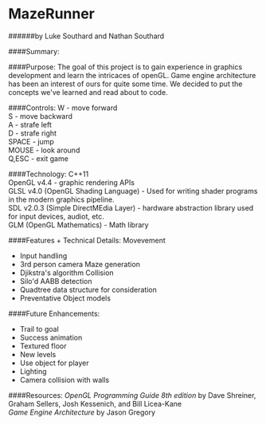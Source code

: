 # MazeRunner
######by Luke Southard and Nathan Southard


####Summary:


####Purpose: 
The goal of this project is to gain experience in graphics development and learn the intricaces of openGL.  Game engine architecture has been an interest of ours for quite some time.  We decided to put the concepts we've learned and read about to code.

####Controls:
W - move forward  
S - move backward  
A - strafe left  
D - strafe right  
SPACE - jump  
MOUSE - look around  
Q,ESC - exit game  

####Technology:
C++11  
OpenGL v4.4 - graphic rendering  APIs  
GLSL v4.0 (OpenGL Shading Language) - Used for writing shader programs in the modern graphics pipeline.  
SDL v2.0.3 (Simple DirectMEdia Layer) - hardware abstraction library used for input devices, audiot, etc.  
GLM (OpenGL Mathematics) - Math library  

####Features + Technical Details:
Movevement 
  - Input handling
  - 3rd person camera
Maze generation
  - Djikstra's algorithm
Collision
  - Silo'd AABB detection
  - Quadtree data structure for consideration
  - Preventative
Object models

####Future Enhancements:
- Trail to goal
- Success animation
- Textured floor
- New levels
- Use object for player
- Lighting
- Camera collision with walls

####Resources:
*OpenGL Programming Guide 8th edition* by Dave Shreiner, Graham Sellers, Josh Kessenich, and Bill Licea-Kane  
*Game Engine Architecture* by Jason Gregory

